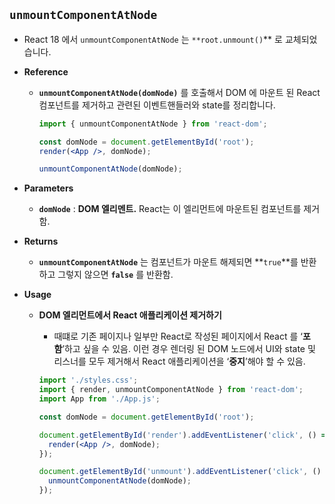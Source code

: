 ## `unmountComponentAtNode`

- React 18 에서 `unmountComponentAtNode` 는 `**root.unmount()`** 로 교체되었습니다.
- **Reference**
    - **`unmountComponentAtNode(domNode)`** 를 호출해서 DOM 에 마운트 된 React 컴포넌트를 제거하고 관련된 이벤트핸들러와 state를 정리합니다.
        
        ```jsx
        import { unmountComponentAtNode } from 'react-dom';
        
        const domNode = document.getElementById('root');
        render(<App />, domNode);
        
        unmountComponentAtNode(domNode);
        ```
        
- **Parameters**
    - **`domNode`** : **DOM 엘리멘트.** React는 이 엘리먼트에 마운트된 컴포넌트를 제거함.
- **Returns**
    - **`unmountComponentAtNode`** 는 컴포넌트가 마운트 해제되면 **`true`**를 반환하고 그렇지 않으면 **`false`** 를 반환함.
- **Usage**
    - **DOM 엘리먼트에서 React 애플리케이션 제거하기**
        - 때떄로 기존 페이지나 일부만 React로 작성된 페이지에서 React 를 ‘**포함**’하고 싶을 수 있음. 이런 경우 렌더링 된 DOM 노드에서 UI와 state 및 리스너를 모두 제거해서 React 애플리케이션을 ‘**중지**’해야 할 수 있음.
        
        ```jsx
        import './styles.css';
        import { render, unmountComponentAtNode } from 'react-dom';
        import App from './App.js';
        
        const domNode = document.getElementById('root');
        
        document.getElementById('render').addEventListener('click', () => {
          render(<App />, domNode);
        });
        
        document.getElementById('unmount').addEventListener('click', () => {
          unmountComponentAtNode(domNode);
        });
        
        ```
